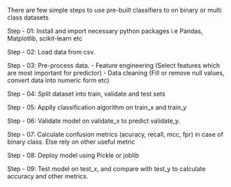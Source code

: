 There are few simple steps to use pre-built classifiers to on binary or multi class datasets

Step - 01:
Install and import necessary python packages i.e Pandas, Matplotlib, scikit-learn etc

Step - 02:
Load data from csv. 

Step - 03:
Pre-process data. 
    - Feature engineering (Select features which are most important for predictor)
    - Data cleaning (Fill or remove null values, convert data into numeric form etc)
    
Step - 04:
Split dataset into train, validate and test sets

Step - 05:
Applly classification algorithm on train_x and train_y

Step - 06:
Validate model on validate_x to predict validate_y. 

Step - 07:
Calculate confusion metrics (acuracy, recall, mcc, fpr) in case of binary class. Else rely on other useful metric

Step - 08:
Deploy model using Pickle or joblib

Step - 09:
Test model on test_x, and compare with test_y to calculate accuracy and other metrics.